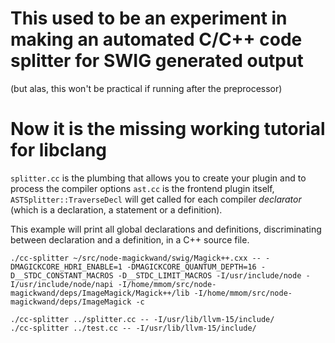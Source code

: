 # This used to be an experiment in making an automated C/C++ code splitter for SWIG generated output

(but alas, this won't be practical if running after the preprocessor)

# Now it is the missing working tutorial for libclang

`splitter.cc` is the plumbing that allows you to create your plugin and to process the compiler options
`ast.cc` is the frontend plugin itself, `ASTSplitter::TraverseDecl` will get called for each compiler *declarator* (which is a declaration, a statement or a definition).

This example will print all global declarations and definitions, discriminating between declaration and a definition, in a C++ source file.

```
./cc-splitter ~/src/node-magickwand/swig/Magick++.cxx -- -DMAGICKCORE_HDRI_ENABLE=1 -DMAGICKCORE_QUANTUM_DEPTH=16 -D__STDC_CONSTANT_MACROS -D__STDC_LIMIT_MACROS -I/usr/include/node -I/usr/include/node/napi -I/home/mmom/src/node-magickwand/deps/ImageMagick/Magick++/lib -I/home/mmom/src/node-magickwand/deps/ImageMagick -c

./cc-splitter ../splitter.cc -- -I/usr/lib/llvm-15/include/
./cc-splitter ../test.cc -- -I/usr/lib/llvm-15/include/
```
